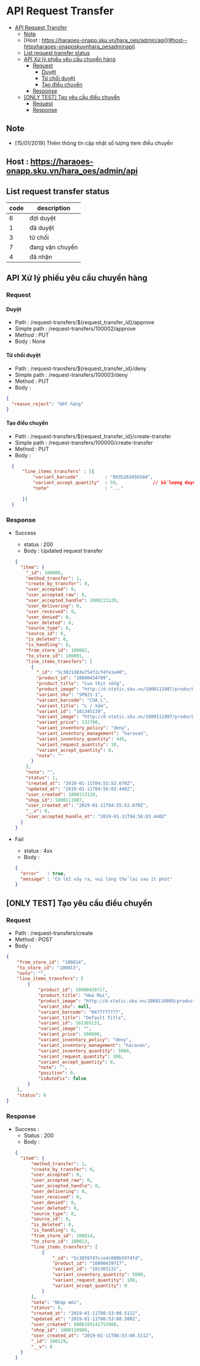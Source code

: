# API Request Transfer

- [API Request Transfer](#api-request-transfer)
  - [Note](#note)
  - [Host : https://haraoes-onapp.sku.vn/hara_oes/admin/api](#host--httpsharaoes-onappskuvnhara_oesadminapi)
  - [List request transfer status](#list-request-transfer-status)
  - [API Xử lý phiếu yêu cầu chuyển hàng](#api-xử-lý-phiếu-yêu-cầu-chuyển-hàng)
    - [Request](#request)
      - [Duyệt](#duyệt)
      - [Từ chối duyệt](#từ-chối-duyệt)
      - [Tạo điều chuyển](#tạo-điều-chuyển)
    - [Response](#response)
  - [[ONLY TEST] Tạo yêu cầu điều chuyển](#only-test-tạo-yêu-cầu-điều-chuyển)
    - [Request](#request-1)
    - [Response](#response-1)

## Note
* [15/01/2019] Thêm thông tin cập nhật số lượng item điều chuyển

## Host : https://haraoes-onapp.sku.vn/hara_oes/admin/api

## List request transfer status

| code | description     |
| -    | -               |
| 6    | đợi duyệt       |
| 1    | đã duyệt        |
| 3    | từ chối         |
| 7    | đang vận chuyển |
| 4    | đã nhận         |

## API Xử lý phiếu yêu cầu chuyển hàng

### Request 


#### Duyệt
  * Path        : /request-transfers/${request_transfer_id}/approve
  * Simple path : /request-transfers/100002/approve
  * Method      : PUT
  * Body        : None

#### Từ chối duyệt
  * Path        : /request-transfers/${request_transfer_id}/deny
  * Simple path : /request-transfers/100003/deny
  * Method      : PUT
  * Body        : 
  ```json
  {
  	"reason_reject": "Hết hàng"
  }
  ```

#### Tạo điều chuyển
  * Path        : /request-transfers/${request_transfer_id}/create-transfer
  * Simple path : /request-transfers/100000/create-transfer
  * Method      : PUT
  * Body        : 
  ```json
    {
        "line_items_transfers" : [{
            "variant_barcode"          : "8935263456504",
            "variant_accept_quantity"  : 50,             // Số lượng duyệt - điều chuyển
            "note"                     : "..."

        }]
    }
  ```

### Response
* Success
  * status : 200
  * Body   : Updated request transfer
  ```json
  {
    "item": {
      "_id": 100009,
      "method_transfer": 1,
      "create_by_transfer": 0,
      "user_accepted": 0,
      "user_accepted_raw": 0,
      "user_accepted_handle": 1000113120,
      "user_delivering": 0,
      "user_received": 0,
      "user_denied": 0,
      "user_deleted": 0,
      "source_type": 0,
      "source_id": 0,
      "is_deleted": 0,
      "is_handling": 0,
      "from_store_id": 100002,
      "to_store_id": 100001,
      "line_items_transfers": [
        {
          "_id": "5c3821d83e754f2cf4fe1e40",
          "product_id": "10000434709",
          "product_title": "Cua thịt sống",
          "product_image": "http://d-static.sku.vn/1000111987/product/upload_e137d8beb07e4b699e22f1da4a43b81b.jpg",
          "variant_sku": "SP021-1",
          "variant_barcode": "CUA_L",
          "variant_title": "L / Xám",
          "variant_id": "101345139",
          "variant_image": "http://d-static.sku.vn/1000111987/product/upload_e137d8beb07e4b699e22f1da4a43b81b.jpg",
          "variant_price": 132700,
          "variant_inventory_policy": "deny",
          "variant_inventory_management": "haravan",
          "variant_inventory_quantity": 445,
          "variant_request_quantity": 10,
          "variant_accept_quantity": 0,
          "note": ""
        }
      ],
      "note": "",
      "status": 1,
      "created_at": "2019-01-11T04:55:52.670Z",
      "updated_at": "2019-01-11T04:56:03.440Z",
      "user_created": 1000113120,
      "shop_id": 1000111987,
      "user_created_at": "2019-01-11T04:55:52.670Z",
      "__v": 0,
      "user_accepted_handle_at": "2019-01-11T04:56:03.440Z"
    }
  }
  ```

* Fail 
  * status : 4xx
  * Body : 
  ```json
  {
    "error"   : true,
    "message" : "Có lỗi xảy ra, vui lòng thử lại sau ít phút"
  }
  ```

## [ONLY TEST] Tạo yêu cầu điều chuyển 

### Request 
* Path   : /request-transfers/create
* Method : POST 
* Body   : 
```json
{
    "from_store_id": "100014",
    "to_store_id": "100013",
    "note": "",
    "line_items_transfers": [
        {
            "product_id": 10000439717,
            "product_title": "Hoa Mai",
            "product_image": "http://d-static.sku.vn/1000110989/product/tong-hop-cac-loai-hoa-mang-den-may-man-tot-lanh-trong-ngay-tet-1.jpg",
            "variant_sku": null,
            "variant_barcode": "0477777777",
            "variant_title": "Default Title",
            "variant_id": 101365131,
            "variant_image": "",
            "variant_price": 200000,
            "variant_inventory_policy": "deny",
            "variant_inventory_management": "haravan",
            "variant_inventory_quantity": 5000,
            "variant_request_quantity": 100,
            "variant_accept_quantity": 0,
            "note": "",
            "position": 0,
            "isAutoFix": false
        }
    ],
    "status": 6
}
```

### Response 
* Success :
  * Status : 200
  * Body   : 
  ```json
  {
    "item": {
        "method_transfer": 1,
        "create_by_transfer": 0,
        "user_accepted": 0,
        "user_accepted_raw": 0,
        "user_accepted_handle": 0,
        "user_delivering": 0,
        "user_received": 0,
        "user_denied": 0,
        "user_deleted": 0,
        "source_type": 0,
        "source_id": 0,
        "is_deleted": 0,
        "is_handling": 0,
        "from_store_id": 100014,
        "to_store_id": 100013,
        "line_items_transfers": [
            {
                "_id": "5c3859747cce4c000b5974fd",
                "product_id": "10000439717",
                "variant_id": "101365131",
                "variant_inventory_quantity": 5000,
                "variant_request_quantity": 100,
                "variant_accept_quantity": 0
            }
        ],
        "note": "Nhập mới",
        "status": 6,
        "created_at": "2019-01-11T08:53:08.511Z",
        "updated_at": "2019-01-11T08:53:08.508Z",
        "user_created": 9006199142753988,
        "shop_id": 1000110989,
        "user_created_at": "2019-01-11T08:53:08.511Z",
        "_id": 100129,
        "__v": 0
    }
  }
  ```